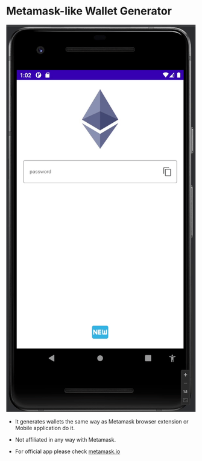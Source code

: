 # Metamask-like Wallet Generator

![demo animation](output.gif)


- It generates wallets the same way as Metamask browser extension or Mobile application do it.

- Not affiliated in any way with Metamask.

- For official app please check [metamask.io](https://metamask.io/)
